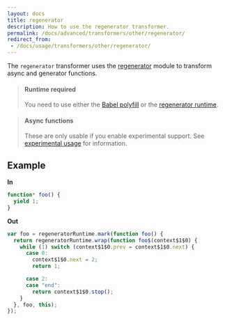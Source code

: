 ```yaml
---
layout: docs
title: regenerator
description: How to use the regenerator transformer.
permalink: /docs/advanced/transformers/other/regenerator/
redirect_from:
 - /docs/usage/transformers/other/regenerator/
---
```


The `regenerator` transformer uses the [regenerator](https://github.com/facebook/regenerator)
module to transform async and generator functions.

<blockquote class="babel-callout babel-callout-info">
  <h4>Runtime required</h4>
  <p>
    You need to use either the <a href="/docs/usage/polyfill">Babel polyfill</a> or the <a href="https://github.com/facebook/regenerator/blob/master/runtime.js">regenerator runtime</a>.
  </p>
</blockquote>

<blockquote class="babel-callout babel-callout-warning">
  <h4>Async functions</h4>
  <p>
    These are only usable if you enable experimental support. See <a href="/docs/usage/experimental">experimental usage</a> for information.
  </p>
</blockquote>

## Example

**In**

```javascript
function* foo() {
  yield 1;
}
```

**Out**

```javascript
var foo = regeneratorRuntime.mark(function foo() {
  return regeneratorRuntime.wrap(function foo$(context$1$0) {
    while (1) switch (context$1$0.prev = context$1$0.next) {
      case 0:
        context$1$0.next = 2;
        return 1;

      case 2:
      case "end":
        return context$1$0.stop();
    }
  }, foo, this);
});
```
